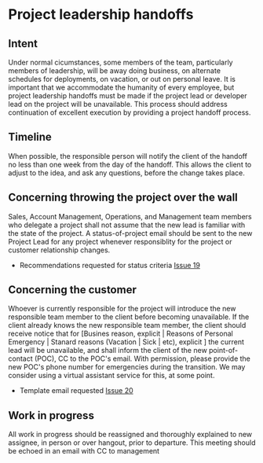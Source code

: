 # Project leadership handoffs

## Intent
Under normal cicumstances, some members of the team, particularly members of leadership, will be away doing business, on alternate schedules for deployments, on vacation, or out on personal leave.  It is important that we accommodate the humanity of every employee, but project leadership handoffs must be made if the project lead or developer lead on the project will be unavailable.  This process should address continuation of excellent execution by providing a project handoff process.

## Timeline
When possible, the responsible person will notify the client of the handoff no less than one week from the day of the handoff.  This allows the client to adjust to the idea, and ask any questions, before the change takes place.

## Concerning throwing the project over the wall
Sales, Account Management, Operations, and Management team members who delegate a project shall not assume that the  new lead is familiar with the state of the project.  A status-of-project email should be sent to the new Project Lead for any project whenever responsiblity for the project or customer relationship changes.

- Recommendations requested for status criteria [Issue 19](https://github.com/RadialDevGroup/Policy/issues/19)

## Concerning the customer
Whoever is currently responsible for the project will introduce the new responsible team member to the client before becoming unavailable.  If the client already knows the new responsible team member, the client should receive notice that for [Busines reason, explicit | Reasons of Personal Emergency | Stanard reasons (Vacation | Sick | etc), explicit ] the current lead will be unavailable, and shall inform the client of the new point-of-contact (POC), CC to the POC's email. With permission, please provide the new POC's phone number for emergencies during the transition.  We may consider using a virtual assistant service for this, at some point.

- Template email requested [Issue 20](https://github.com/RadialDevGroup/Policy/issues/20)

## Work in progress
All work in progress should be reassigned and thoroughly explained to new assignee, in person or over hangout, prior to departure.  This meeting should be echoed in an email with CC to management
